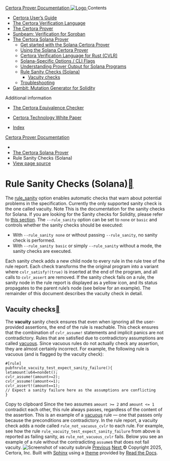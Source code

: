 [ Certora Prover Documentation ![Logo](https://docs.certora.com/en/latest/_static/Certora_Logo_Black.svg) ](https://docs.certora.com/en/latest/index.html)
Contents
  * [Certora User’s Guide](https://docs.certora.com/en/latest/docs/user-guide/index.html)
  * [The Certora Verification Language](https://docs.certora.com/en/latest/docs/cvl/index.html)
  * [The Certora Prover](https://docs.certora.com/en/latest/docs/prover/index.html)
  * [Sunbeam: Verification for Soroban](https://docs.certora.com/en/latest/docs/sunbeam/index.html)
  * [The Certora Solana Prover](https://docs.certora.com/en/latest/docs/solana/index.html)
    * [Get started with the Solana Certora Prover](https://docs.certora.com/en/latest/docs/solana/installation.html)
    * [Using the Solana Certora Prover](https://docs.certora.com/en/latest/docs/solana/usage.html)
    * [Certora Verification Language for Rust (CVLR)](https://docs.certora.com/en/latest/docs/solana/speclanguage.html)
    * [Solana-Specific Options / CLI Flags](https://docs.certora.com/en/latest/docs/solana/options.html)
    * [Understanding Prover Output for Solana Programs](https://docs.certora.com/en/latest/docs/solana/output.html)
    * [Rule Sanity Checks (Solana)](https://docs.certora.com/en/latest/docs/solana/sanity.html)
      * [Vacuity checks](https://docs.certora.com/en/latest/docs/solana/sanity.html#vacuity-checks)
    * [Troubleshooting](https://docs.certora.com/en/latest/docs/solana/troubleshooting.html)
  * [Gambit: Mutation Generator for Solidity](https://docs.certora.com/en/latest/docs/gambit/index.html)


Additional information
  * [The Certora Equivalence Checker](https://docs.certora.com/en/latest/docs/equiv-check/index.html)
  * [Certora Technology White Paper](https://docs.certora.com/en/latest/docs/whitepaper/index.html)


  * [Index](https://docs.certora.com/en/latest/genindex.html)


[Certora Prover Documentation](https://docs.certora.com/en/latest/index.html)
  * [](https://docs.certora.com/en/latest/index.html)
  * [The Certora Solana Prover](https://docs.certora.com/en/latest/docs/solana/index.html)
  * Rule Sanity Checks (Solana)
  * [ View page source](https://docs.certora.com/en/latest/_sources/docs/solana/sanity.md.txt)


# Rule Sanity Checks (Solana)[](https://docs.certora.com/en/latest/docs/solana/sanity.html#rule-sanity-checks-solana "Link to this heading")
The [rule_sanity](https://docs.certora.com/en/latest/docs/prover/cli/options.html#rule-sanity) option enables automatic checks that warn about potential problems in the specification. Currently the only supported sanity check is the one called vacuity.
Note
This is the documentation for the sanity checks for Solana. If you are looking for the Sanity checks for Solidity, please refer to [this section](https://docs.certora.com/en/latest/docs/prover/checking/sanity.html).
The `--rule_sanity` option can be set to `none` or `basic` and controls whether the sanity checks should be executed:
  * With `--rule_sanity none` or without passing `--rule_sanity`, no sanity check is performed.
  * With `--rule_sanity basic` or simply `--rule_sanity` without a mode, the sanity checks are executed.


Each sanity check adds a new child node to every rule in the rule tree of the rule report. Each check transforms the the original program into a variant where `cvlr_satisfy!(true)` is inserted at the end of the program, and all calls to `cvlr_assert` are removed. If the sanity check fails on a rule, the sanity node in the rule report is displayed as a yellow icon, and its status propagates to the parent rule’s node (see below for an example).
The remainder of this document describes the vacuity check in detail.
## Vacuity checks[](https://docs.certora.com/en/latest/docs/solana/sanity.html#vacuity-checks "Link to this heading")
The **vacuity** sanity check ensures that even when ignoring all the user-provided assertions, the end of the rule is reachable. This check ensures that the combination of `cvlr_assume!` statements and implicit panics are not contradictory. Rules that are satisfied due to contradictory assumptions are called [vacuous](https://docs.certora.com/en/latest/docs/user-guide/glossary.html#term-vacuous). Since vacuous rules do not actually check any assertion, they are almost certainly incorrect.
For example, the following rule is vacuous (and is flagged by the vacuity check):
```
#[rule]
pubfnrule_vacuity_test_expect_sanity_failure(){
letamount:u64=nondet();
cvlr_assume!(amount>=2);
cvlr_assume!(amount<=1);
cvlr_assert!(amount==1);
// Expect a sanity failure here as the assumptions are conflicting
}

```
Copy to clipboard
Since the two assumes `amount >= 2` and `amount <= 1` contradict each other, this rule always passes, regardless of the content of the assertion. This is an example of a [vacuous](https://docs.certora.com/en/latest/docs/user-guide/glossary.html#term-vacuous) rule — one that passes only because the preconditions are contradictory.
In the rule report, a vacuity check adds a node called `rule_not_vacuous_cvlr` to each rule. For example, see how the rule `rule_vacuity_test_expect_sanity_failure` from above is reported as failing sanity, as `rule_not_vacuous_cvlr` fails. Below you see an example of a rule without the contradicting `assume`s that does not fail vacuity.
![Screenshot of vacuity subrule](https://docs.certora.com/en/latest/_images/vacuity_check.png)
[ Previous](https://docs.certora.com/en/latest/docs/solana/output.html "Understanding Prover Output for Solana Programs") [Next ](https://docs.certora.com/en/latest/docs/solana/troubleshooting.html "Troubleshooting")
© Copyright 2025, Certora, Inc.
Built with [Sphinx](https://www.sphinx-doc.org/) using a [theme](https://github.com/readthedocs/sphinx_rtd_theme) provided by [Read the Docs](https://readthedocs.org). 
